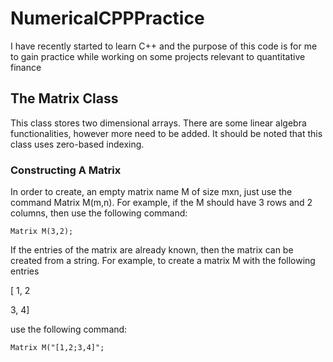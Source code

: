 # NumericalCPPPractice
I have recently started to learn C++ and the purpose of this code is for me to gain practice while working on some projects relevant to quantitative finance 

## The Matrix Class

This class stores two dimensional arrays. There are some linear algebra functionalities, however more need to be added. It should be noted that this class uses zero-based indexing.

### Constructing A Matrix

In order to create, an empty matrix name M of size mxn, just use the command Matrix M(m,n). For example, if the M should have 3 rows and 2 columns, then use the following command:

```
Matrix M(3,2);
```

If the entries of the matrix are already known, then the matrix can be created from a string. For example, to create a matrix M with the following entries

[ 1, 2

   3, 4]
  
use the following command:

```
Matrix M("[1,2;3,4]";

```
